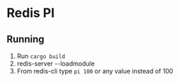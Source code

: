 # Redis PI

## Running

1. Run `cargo build`
2. redis-server --loadmodule <generated-target-path>
3. From redis-cli type `pi 100` or any value instead of 100